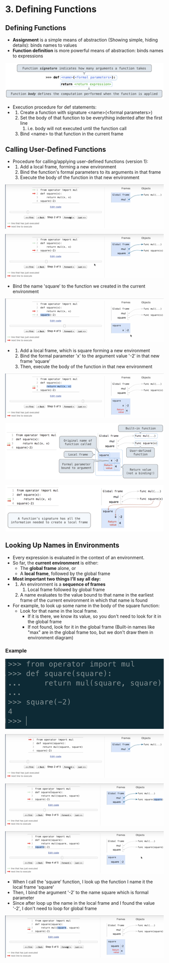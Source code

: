 # 3. Defining Functions

## Defining Functions

* **Assignment** is a simple means of abstraction \(Showing simple, hiding details\): binds names to values
* **Function definition** is more powerful means of abstraction: binds names to expressions

![](.gitbook/assets/2019-12-27-8.04.34.png)

* Execution procedure for def statements:
* 1. Create a function with signature  &lt;name&gt;\(&lt;formal parameters&gt;\)
  2. Set the body of that function to be everything indented after the first line
     1. i.e. body will not executed until the function call
  3. Bind &lt;name&gt; to that function in the current frame

## Calling User-Defined Functions

* Procedure for calling/applying user-defined functions  \(version 1\):
* 1. Add a local frame, forming a new environment
  2. Bind the function's formal parameters to its arguments in that frame
  3. Execute the body of the function in that new environment

![](.gitbook/assets/2019-12-27-8.12.16.png)

![](.gitbook/assets/2019-12-27-8.12.47.png)

* Bind the name 'square′ to the function we created in the current environment

![](.gitbook/assets/2019-12-27-8.15.17.png)

* 1. Add a local frame, which is square forming a new environment
  2. Bind the formal parameter 'x' to the argument value '-2′ in that new frame 'square′
  3. Then, execute the body of the function in that new environment

![](.gitbook/assets/2019-12-27-8.18.55.png)

![](.gitbook/assets/2019-12-27-8.19.43.png)

![](.gitbook/assets/2019-12-27-8.22.05.png)

## Looking Up Names in Environments

* Every expression is evaluated in the context of an environment.
* So far, the **current environment** is either:
  * The **global frame** alone, or
  * A **local frame**, followed by the global frame
* **Most important two things I'll say all day:**
* 1. An environment is a **sequence of frames**
     1. Local frame followed by global frame
  2. A name evaluates to the value bound to that name in the earliest frame of the current environment in which that name is found
* For example, to look up some name in the body of the square function:
  * Look for that name in the local frame.
    * If it is there, we know its value, so you don't need to look for it in the global frame
    * If not found, look for it in the global frame \(Built-in names like "max" are in the global frame too, but we don't draw them in environment diagram\)

### Example

![Why is it work?](.gitbook/assets/2019-12-27-8.42.28.png)

![](.gitbook/assets/2019-12-27-8.43.06.png)

![](.gitbook/assets/2019-12-27-8.43.42.png)

![](.gitbook/assets/2019-12-27-8.44.10.png)

* When I call the 'square′ function, I look up the function I name it the local frame 'square'
* Then, I bind the argument '-2′ to the name square which is formal parameter
* Since after loop up the name in the local frame and I found the value '-2′, I don't need to loop for global frame

![](.gitbook/assets/2019-12-27-8.48.12.png)



